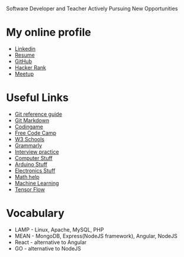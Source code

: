 Software Developer and Teacher Actively Pursuing New Opportunities
# My online profile
* [Linkedin](https://www.linkedin.com/in/wayne-ryan-b276103/)
* [Resume](https://www.visualcv.com/wayne-joseph-ryan)
* [GitHub](https://github.com/WayneRyan)
* [Hacker Rank](https://www.hackerrank.com/wryan42675)
* [Meetup](https://www.meetup.com/members/248351622/)

# Useful Links
* [Git reference guide](https://git-scm.com/docs)
* [Git Markdown](https://guides.github.com/features/mastering-markdown/)
* [Codingame](https://www.codingame.com/start)
* [Free Code Camp](https://www.freecodecamp.org/)
* [W3 Schools](https://www.w3schools.com/)
* [Grammarly](https://www.grammarly.com/)
* [Interview practice](https://www.pramp.com/#/)
* [Computer Stuff](https://www.newegg.com/)
* [Arduino Stuff](https://www.adafruit.com/)
* [Electronics Stuff](https://www.digikey.com/)
* [Math help](http://www.wolframalpha.com/)
* [Machine Learning](https://www.youtube.com/playlist?list=PL3FW7Lu3i5JvHM8ljYj-zLfQRF3EO8sYv)
* [Tensor Flow](https://www.tensorflow.org/)


# Vocabulary
* LAMP - Linux, Apache, MySQL, PHP
* MEAN - MongoDB, Express(NodeJS framework), Angular, NodeJS
* React - alternative to Angular
* GO - alternative to NodeJS


